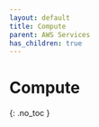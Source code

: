 ```yaml
---
layout: default
title: Compute
parent: AWS Services
has_children: true
---
```


# Compute
{: .no_toc }
